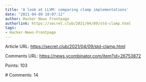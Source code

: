 ```yaml
---
title: 'A look at LLVM: comparing clamp implementations'
date: "2021-04-09 18:07:12"
author: Hacker News Frontpage
authorlink: https://secret.club/2021/04/09/std-clamp.html
tags:
- Hacker-News-Frontpage
---
```


<p>Article URL: <a href="https://secret.club/2021/04/09/std-clamp.html">https://secret.club/2021/04/09/std-clamp.html</a></p>
<p>Comments URL: <a href="https://news.ycombinator.com/item?id=26753872">https://news.ycombinator.com/item?id=26753872</a></p>
<p>Points: 103</p>
<p># Comments: 14</p>
